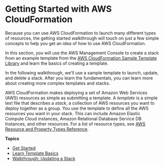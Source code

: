 # Getting Started with AWS CloudFormation<a name="GettingStarted"></a>

Because you can use AWS CloudFormation to launch many different types of resources, the getting started walkthrough will touch on just a few simple concepts to help you get an idea of how to use AWS CloudFormation\.

In this section, you will use the AWS Management Console to create a stack from an example template from the [AWS CloudFormation Sample Template Library](http://aws.amazon.com/cloudformation/aws-cloudformation-templates/) and learn the basics of creating a template\.

In the following walkthrough, we'll use a sample template to launch, update, and delete a stack\. After you learn the fundamentals, you can learn more about creating more complex templates and stacks\.

AWS CloudFormation makes deploying a set of Amazon Web Services \(AWS\) resources as simple as submitting a template\. A *template* is a simple text file that describes a *stack*, a collection of AWS resources you want to deploy together as a group\. You use the template to define all the AWS resources you want in your stack\. This can include Amazon Elastic Compute Cloud instances, Amazon Relational Database Service DB Instances, and other resources\. For a list of resource types, see [AWS Resource and Property Types Reference](aws-template-resource-type-ref.md)\.

**Topics**
+ [Get Started](GettingStarted.Walkthrough.md)
+ [Learn Template Basics](gettingstarted.templatebasics.md)
+ [Walkthrough: Updating a Stack](updating.stacks.walkthrough.md)
